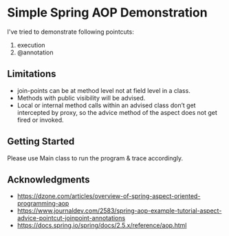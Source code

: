 # Simple Spring AOP Demonstration
I've tried to demonstrate following pointcuts:
1. execution 
2. @annotation


## Limitations
* join-points can be at method level not at field level in a class.
* Methods with public visibility will be advised.
* Local or internal method calls within an advised class don’t get intercepted by proxy, 
  so the advice method of the aspect does not get fired or invoked.


## Getting Started
Please use Main class to run the program & trace accordingly.


## Acknowledgments
* https://dzone.com/articles/overview-of-spring-aspect-oriented-programming-aop
* https://www.journaldev.com/2583/spring-aop-example-tutorial-aspect-advice-pointcut-joinpoint-annotations
* https://docs.spring.io/spring/docs/2.5.x/reference/aop.html
